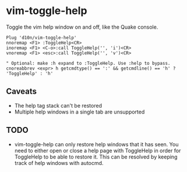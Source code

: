 vim-toggle-help
===============

Toggle the vim help window on and off, like the Quake console.

    Plug 'd10n/vim-toggle-help'
    nnoremap <F1> :ToggleHelp<CR>
    inoremap <F1> <C-o>:call ToggleHelp('', 'i')<CR>
    vnoremap <F1> <esc>:call ToggleHelp('', 'v')<CR>

    " Optional: make :h expand to :ToggleHelp. Use :help to bypass.
    cnoreabbrev <expr> h getcmdtype() == ':' && getcmdline() == 'h' ? 'ToggleHelp' : 'h'

## Caveats

 * The help tag stack can't be restored
 * Multiple help windows in a single tab are unsupported

## TODO

 * vim-toggle-help can only restore help windows that it has seen. You need to either open or close a help page with ToggleHelp in order for ToggleHelp to be able to restore it. This can be resolved by keeping track of help windows with autocmd.
